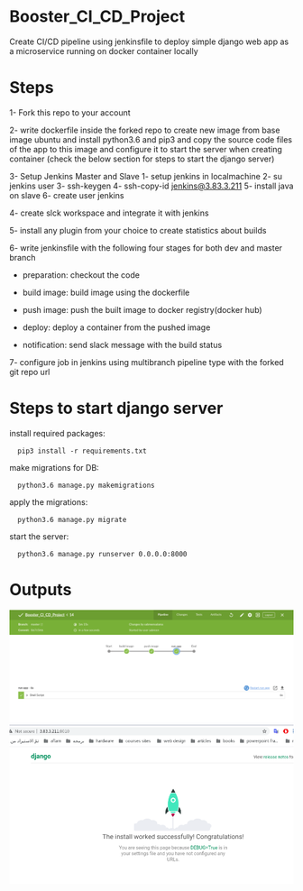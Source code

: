 # Booster_CI_CD_Project

Create CI/CD pipeline using jenkinsfile to deploy simple django web app as a microservice running on docker container locally

# Steps

1- Fork this repo to your account

2- write dockerfile inside the forked repo to create new image from base image ubuntu and install python3.6 and pip3 and copy the source code files of the app to this image and configure it to start the server when creating container (check the below section for steps to start the django server) 

3- Setup Jenkins Master and Slave
      1- setup jenkins in localmachine
      2- su jenkins user
      3- ssh-keygen
      4- ssh-copy-id jenkins@3.83.3.211
      5- install java on slave
      6- create user jenkins

4- create slck workspace and integrate it with jenkins

5- install any plugin from your choice to create statistics about builds

6- write jenkinsfile with the following four stages for both dev and master branch

- preparation: checkout the code

- build image: build image using the dockerfile

- push image: push the built image to docker registry(docker hub)

- deploy: deploy a container from the pushed image

- notification: send slack message with the build status


7- configure job in jenkins using multibranch pipeline type with the forked git repo url





# Steps to start django server


  install required packages:

      pip3 install -r requirements.txt

  make migrations for DB:

      python3.6 manage.py makemigrations

  apply the migrations:

      python3.6 manage.py migrate

  start the server:

      python3.6 manage.py runserver 0.0.0.0:8000
      
      
 # Outputs
 ![pipline](https://github.com/sabreensalama/Booster_CI_CD_Project/blob/master/Screenshots/pipline.png)
 ![my django app](https://github.com/sabreensalama/Booster_CI_CD_Project/blob/master/Screenshots/app.png)


